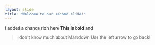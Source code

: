 ```yaml
---
layout: slide
title: "Welcome to our second slide!"
---
```

I added a  change righ here **This is bold** and 
> I don't know much about Markdown
Use the left arrow to go back!
